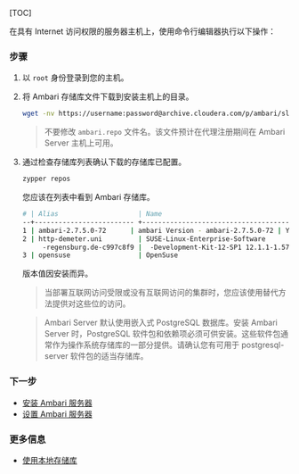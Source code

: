 [TOC]

在具有 Internet 访问权限的服务器主机上，使用命令行编辑器执行以下操作：

### 步骤

1. 以 `root` 身份登录到您的主机。
2. 将 Ambari 存储库文件下载到安装主机上的目录。

    ```bash
    wget -nv https://username:password@archive.cloudera.com/p/ambari/sles12/2.x/updates/2.7.5.0/ambari.repo -O /etc/zypp/repos.d/ambari.repo
    ```
    
    > 不要修改 `ambari.repo` 文件名。该文件预计在代理注册期间在 Ambari Server 主机上可用。

3. 通过检查存储库列表确认下载的存储库已配置。

    ```bash
    zypper repos
    ```

    您应该在列表中看到 Ambari 存储库。

    ```bash
    # | Alias                    | Name                                 | Enabled | Refresh
    --+------------------------- +--------------------------------------+---------+--------
    1 | ambari-2.7.5.0-72      | ambari Version - ambari-2.7.5.0-72 | Yes     | No
    2 | http-demeter.uni         | SUSE-Linux-Enterprise-Software
         -regensburg.de-c997c8f9 |  -Development-Kit-12-SP1 12.1.1-1.57 | Yes     | Yes
    3 | opensuse                 | OpenSuse                             | Yes     | Yes
    ```

   版本值因安装而异。
    
    > 当部署互联网访问受限或没有互联网访问的集群时，您应该使用替代方法提供对这些位的访问。
    
    > Ambari Server 默认使用嵌入式 PostgreSQL 数据库。安装 Ambari Server 时，PostgreSQL 软件包和依赖项必须可供安装。这些软件包通常作为操作系统存储库的一部分提供。请确认您有可用于 postgresql-server 软件包的适当存储库。

### 下一步

- [安装 Ambari 服务器]($InstallTheAmbariServer)
- [设置 Ambari 服务器]($SetUpTheAmbariServer)

### 更多信息

- [使用本地存储库]($UsingALocalRepository)
